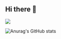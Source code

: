 ## Hi there 👋

<a href="https://blog.naver.com/PostList.naver?blogId=muonnon" target="_blank"><img src="https://img.shields.io/badge/BLOG-000000?style=flat-square&logo=notion&logoColor=FFFFFF"/></a>

![Anurag's GitHub stats](https://github-readme-stats.vercel.app/api?username=muonnon&show_icons=true&theme=shadow_red)
